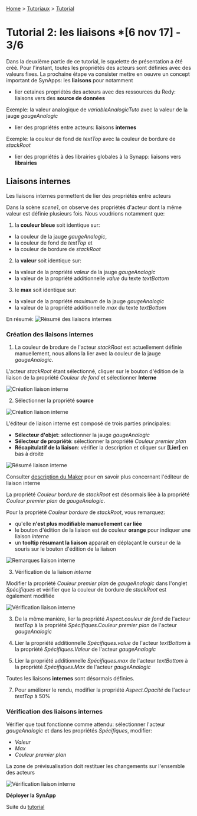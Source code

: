 [Home](../../sitemap.md) > [Tutoriaux](../index.md) > [Tutorial](index.md)

# Tutorial 2: les liaisons *[6 nov 17] - **3/6** 

Dans la deuxième partie de ce tutorial, le squelette de présentation a été créé. Pour l'instant, toutes les propriétés des acteurs sont définies avec des valeurs fixes. La prochaine étape va consister mettre en oeuvre un concept important de SynApps: les **liaisons** pour notamment
* lier cetaines propriétés des acteurs avec des ressources du Redy: liaisons vers des **source de données**

Exemple: la valeur analogique de *variableAnalogicTuto* avec la valeur de la jauge *gaugeAnalogic*

* lier des propriétés entre acteurs: liaisons **internes**

Exemple: la couleur de fond de *textTop* avec la couleur de bordure de *stackRoot*

* lier des propriétés à des librairies globales à la Synapp: liaisons vers **librairies**

## Liaisons **internes**

Les liaisons internes permettent de lier des propriétés entre acteurs

Dans la scène *scene1*, on observe des propriétés d'acteur dont la même valeur est définie plusieurs fois. Nous voudrions notamment que:

1. la **couleur bleue** soit identique sur:
  * la couleur de la jauge *gaugeAnalogic*, 
  * la couleur de fond de *textTop* et
  * la couleur de bordure de *stackRoot*

2. la **valeur** soit identique sur:
  * la valeur de la propriété *valeur* de la jauge *gaugeAnalogic*
  * la valeur de la propriété additionnelle *value* du texte *textBottom*

3. le **max** soit identique sur:
  * la valeur de la propriété *maximum* de la jauge *gaugeAnalogic*
  * la valeur de la propriété additionnelle *max* du texte *textBottom*

En résumé:
![Résumé des liaisons internes](assets/bindingInternal.png)

### Création des liaisons **internes**

1. La couleur de brodure de l'acteur *stackRoot* est actuellement définie manuellement, nous allons la lier avec la couleur  de la jauge *gaugeAnalogic*.

L'acteur *stackRoot* étant sélectionné, cliquer sur le bouton d'édition de la liaison de la propriété *Couleur de fond* et sélectionner **Interne**

![Création liaison interne](assets/editBindingInternal.png)

2. Sélectionner la propriété **source**

![Création liaison interne](assets/bindingInternalEditDesc.png)

L'éditeur de liaison interne est composé de trois parties principales:

* **Sélecteur d'objet**: sélectionner la jauge *gaugeAnalogic*
* **Sélecteur de propriété**: sélectionner la propriété *Couleur premier plan*
* **Récapitulatif de la liaison**: vérifier la description et cliquer sur **[Lier]** en bas à droite

![Résumé liaison interne](assets/bindingInternalEditSummary.png)

 Consulter [description du Maker](../../designer.md) pour en savoir plus concernant l'éditeur de liaison interne

 La propriété *Couleur bordure* de *stackRoot* est désormais liée à la propriété *Couleur premier plan* de *gaugeAnalogic*.
 
 Pour la propriété *Couleur bordure* de *stackRoot*, vous remarquez:
 * qu'elle **n'est plus modifiable manuellement car liée**
 * le bouton d'édition de la liaison est de couleur **orange** pour indiquer une liaison *interne*
 * un **tooltip résumant la liaison** apparait en déplaçant le curseur de la souris sur le bouton d'édition de la liaison
 
 ![Remarques liaison interne](assets/bindingInternalSummary.png)

 3. Vérification de la liaison *interne*

Modifier la propriété *Couleur premier plan* de *gaugeAnalogic* dans l'onglet *Spécifiques* et vérifier que la couleur de bordure de *stackRoot* est également modifiée

 ![Vérification liaison interne](assets/bindingInternalCheck.png)

 3. De la même manière, lier la propriété *Aspect.couleur de fond* de l'acteur *textTop* à la propriété *Spécifiques.Couleur premier plan* de l'acteur *gaugeAnalogic*

4. Lier la propriété additionnelle *Spécifiques.value* de l'acteur *textBottom* à la propriété *Spécifiques.Valeur* de l'acteur *gaugeAnalogic*

5. Lier la propriété additionnelle *Spécifiques.max* de l'acteur *textBottom* à la propriété *Spécifiques.Max* de l'acteur *gaugeAnalogic*

Toutes les liaisons **internes** sont désormais définies.

7. Pour améliorer le rendu, modifier la propriété *Aspect.Opacité* de l'acteur *textTop* à 50%

### Vérification des liaisons **internes**

Vérifier que tout fonctionne comme attendu: sélectionner l'acteur *gaugeAnalogic* et dans les propriétés *Spécifiques*, modifier:
* *Valeur*
* *Max*
* *Couleur premier plan*

La zone de prévisualisation doit restituer les changements sur l'ensemble des acteurs

![Vérification liaison interne](assets/bindingInternalCheck2.png)

**Déployer la SynApp**

Suite du [tutorial](page3.md)






